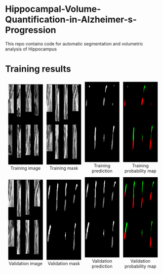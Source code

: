 # Hippocampal-Volume-Quantification-in-Alzheimer-s-Progression
This repo contains code for automatic segmentation and volumetric analysis of Hippocampus


# Training results
<div style="padding: 0 4px;display: flex;align-items: center;justify-content: space-between;">
  <div style="float: left;  padding: 6px;">
    <img src="Model Training\images\train_image.png" style="width: 260px; height:260px">
        <figcaption style="text-align: center;">Training image</figcaption>
  </div>
  <div style="float: left;  padding: 6px;">
    <img src="Model Training\images\val_image.png" style="width: 260px; height:260px">
        <figcaption style="text-align: center;">Training mask</figcaption></img>
  </div>
  <div style="float: left;  padding: 6px;">
    <img src="Model Training\images\train_prediction.png" style="width: 260px; height:260px">
        <figcaption style="text-align: center;">Training prediction</figcaption></img>
  </div>
  <div style="float: left;  padding: 6px;">
    <img src="Model Training\images\train_prob_map.png" style="width: 260px; height:260px">
        <figcaption style="text-align: center;">Training probability map</figcaption></img>
  </div>
</div>

<div style="padding: 0 4px;display: flex;align-items: center;justify-content: space-between;">
  <div style="float: left;  padding: 6px;">
    <img src="Model Training\images\val_image.png" style="width: 260px; height:260px">
        <figcaption style="text-align: center;">Validation image</figcaption>
  </div>
  <div style="float: left;  padding: 6px;">
    <img src="Model Training\images\val_mask.png" style="width: 260px; height:260px">
        <figcaption style="text-align: center;">Validation mask</figcaption></img>
  </div>
  <div style="float: left;  padding: 6px;">
    <img src="Model Training\images\val_prediction.png" style="width: 260px; height:260px">
        <figcaption style="text-align: center;">Validation prediction</figcaption></img>
  </div>
  <div style="float: left;  padding: 6px;">
    <img src="Model Training\images\val_prob_map.png" style="width: 260px; height:260px">
        <figcaption style="text-align: center;">Validation probability map</figcaption></img>
  </div>
</div>
